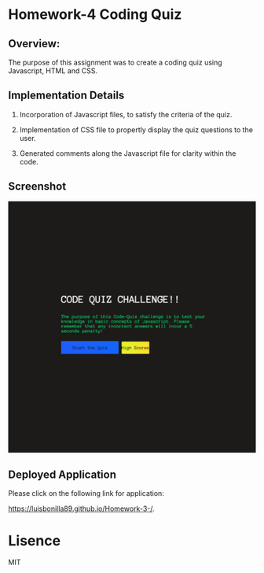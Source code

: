 # Homework-4 Coding Quiz

## Overview:

The purpose of this assignment was to create a coding quiz using Javascript, HTML and CSS.

## Implementation Details

1. Incorporation of Javascript files, to satisfy the criteria of the quiz.

2. Implementation of CSS file to propertly display the quiz questions to the user.

3. Generated comments along the Javascript file for clarity within the code.

## Screenshot

![Built application](Assets/Screenshot.png)

## Deployed Application

Please click on the following link for application:

https://luisbonilla89.github.io/Homework-3-/.

# Lisence

MIT

